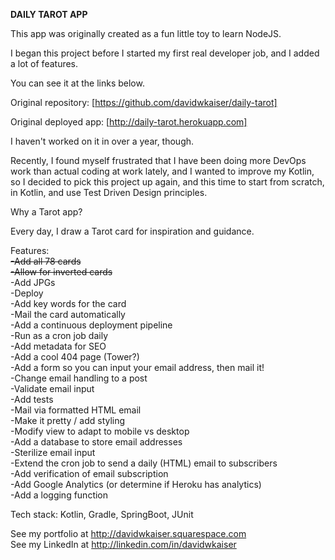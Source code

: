 **DAILY TAROT APP**

This app was originally created as a fun little toy to learn NodeJS. 

I began this project before I started my first real developer job, and I added a lot of features. 

You can see it at the links below. 

Original repository: [https://github.com/davidwkaiser/daily-tarot]

Original deployed app: [http://daily-tarot.herokuapp.com]

I haven't worked on it in over a year, though. 

Recently, I found myself frustrated that I have been doing more DevOps work than actual coding at work lately, and I wanted to improve my Kotlin, so I decided to pick this project up again, and this time to start from scratch, in Kotlin, and use Test Driven Design principles. 

Why a Tarot app? 

Every day, I draw a Tarot card for inspiration and guidance. 

Features:<br/>
~~-Add all 78 cards<br/>~~
~~-Allow for inverted cards <br/>~~
-Add JPGs <br/>
-Deploy<br/>
-Add key words for the card <br/>
-Mail the card automatically<br/>
-Add a continuous deployment pipeline <br/>
-Run as a cron job daily<br/>
-Add metadata for SEO<br/>
-Add a cool 404 page (Tower?)<br/>
-Add a form so you can input your email address, then mail it!<br/>
-Change email handling to a post<br/>
-Validate email input<br/>
-Add tests <br/>
-Mail via formatted HTML email<br/>
-Make it pretty / add styling <br/>
-Modify view to adapt to mobile vs desktop<br/>
-Add a database to store email addresses<br/>
-Sterilize email input<br/>
-Extend the cron job to send a daily (HTML) email to subscribers<br/>
-Add verification of email subscription<br/>
-Add Google Analytics (or determine if Heroku has analytics)<br/>
-Add a logging function <br/>



Tech stack: Kotlin, Gradle, SpringBoot, JUnit<br/>

See my portfolio at http://davidwkaiser.squarespace.com<br/>
See my LinkedIn at http://linkedin.com/in/davidwkaiser<br/>


